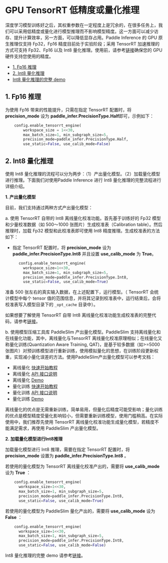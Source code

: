 # GPU TensorRT 低精度或量化推理

深度学习模型训练好之后，其权重参数在一定程度上是冗余的，在很多任务上，我们可以采用低精度或量化进行模型推理而不影响模型精度。这一方面可以减少访存、提升计算效率，另一方面，可以降低显存占用。Paddle Inference 的 GPU 原生推理仅支持 Fp32，Fp16 精度目前处于实验阶段；采用 TensorRT 加速推理的方式可支持 Fp32、Fp16 以及 Int8 量化推理。使用前，请参考[链接](https://docs.nvidia.com/deeplearning/tensorrt/support-matrix/index.html#hardware-precision-matrix)确保您的 GPU 硬件支持您使用的精度。


- [1. Fp16 推理](#1)
- [2. Int8 量化推理](#2)
- [Int8 量化推理的完整 demo](https://github.com/PaddlePaddle/Paddle-Inference-Demo/tree/master/c%2B%2B/gpu/resnet50)

## <h2 id="1">1. Fp16 推理</h2>

为使用 Fp16 带来的性能提升，只需在指定 TensorRT 配置时，将 **precision_mode** 设为 **paddle_infer.PrecisionType.Half**即可，示例如下：

```python
	config.enable_tensorrt_engine(
		workspace_size = 1<<30,
		max_batch_size=1, min_subgraph_size=5,
		precision_mode=paddle_infer.PrecisionType.Half,
		use_static=False, use_calib_mode=False)
```

## <h2 id="2">2. Int8 量化推理</h2>

使用 Int8 量化推理的流程可以分为两步：（1）产出量化模型。（2）加载量化模型进行推理。下面我们对使用Paddle Inference 进行 Int8 量化推理的完整流程进行详细介绍。

**1. 产出量化模型**

目前，我们支持通过两种方式产出量化模型：

a. 使用 TensorRT 自带的 Int8 离线量化校准功能。首先基于训练好的 Fp32 模型和少量校准数据（如 500～1000 张图片）生成校准表（Calibration table）。然后推理时，加载 Fp32 模型和此校准表即可使用 Int8 精度推理。生成校准表的方法如下：

  - 指定 TensorRT 配置时，将 **precision_mode** 设为 **paddle_infer.PrecisionType.Int8** 并且设置 **use_calib_mode** 为 **True**。

```python
      config.enable_tensorrt_engine(
        workspace_size=1<<30,
        max_batch_size=1, min_subgraph_size=5,
        precision_mode=paddle_infer.PrecisionType.Int8,
        use_static=False, use_calib_mode=True)
```
准备 500 张左右的真实输入数据，在上述配置下，运行模型。（ TensorRT 会统计模型中每个 tensor 值的范围信息，并将其记录到校准表中，运行结束后，会将校准表写入模型目录下的 `_opt_cache` 目录中）。

如果想要了解使用 TensorRT 自带 Int8 离线量化校准功能生成校准表的完整代码，请参考[链接](https://github.com/PaddlePaddle/Paddle-Inference-Demo/tree/master/c%2B%2B/gpu/resnet50)。

b. 使用模型压缩工具库 PaddleSlim 产出量化模型。PaddleSlim 支持离线量化和在线量化功能，其中，离线量化与TensorRT 离线量化校准原理相似；在线量化又称量化训练(Quantization Aware Training, QAT)，是基于较多数据（如>=5000张图片）对预训练模型进行重新训练，使用模拟量化的思想，在训练阶段更新权重，实现减小量化误差的方法。使用PaddleSlim产出量化模型可以参考文档：
  
  - 离线量化 [快速开始教程](https://github.com/PaddlePaddle/PaddleSlim/blob/release/2.3/docs/zh_cn/quick_start/static/quant_post_static_tutorial.md)
  - 离线量化 [API 接口说明](https://github.com/PaddlePaddle/PaddleSlim/blob/release/2.3/docs/zh_cn/api_cn/static/quant/quantization_api.rst)
  - 离线量化 [Demo](https://github.com/PaddlePaddle/PaddleSlim/tree/release/2.3/demo/quant/quant_post)
  - 量化训练 [快速开始教程](https://github.com/PaddlePaddle/PaddleSlim/blob/release/2.3/docs/zh_cn/quick_start/dygraph/dygraph_quant_aware_training_tutorial.md)
  - 量化训练 [API 接口说明](https://github.com/PaddlePaddle/PaddleSlim/blob/release/2.3/docs/zh_cn/api_cn/dygraph/quanter/qat.rst)
  - 量化训练 [Demo](https://github.com/PaddlePaddle/PaddleSlim/tree/release/2.3/demo/quant/quant_aware)

离线量化的优点是无需重新训练，简单易用，但量化后精度可能受影响；量化训练的优点是模型精度受量化影响较小，但需要重新训练模型，使用门槛稍高。在实际使用中，我们推荐先使用 TensorRT 离线量化校准功能生成量化模型，若精度不能满足需求，再使用 PaddleSlim 产出量化模型。

**2. 加载量化模型进行Int8推理**       


加载量化模型进行 Int8 推理，需要在指定 TensorRT 配置时，将 **precision_mode** 设置为 **paddle_infer.PrecisionType.Int8** 。

若使用的量化模型为 TensorRT 离线量化校准产出的，需要将 **use_calib_mode** 设为 **True** ：

```python
    config.enable_tensorrt_engine(
      workspace_size=1<<30,
      max_batch_size=1, min_subgraph_size=5,
      precision_mode=paddle_infer.PrecisionType.Int8,
      use_static=False, use_calib_mode=True)
```

若使用的量化模型为 PaddleSlim 量化产出的，需要将 **use_calib_mode** 设为 **False** ：

```python
    config.enable_tensorrt_engine(
      workspace_size=1<<30,
      max_batch_size=1, min_subgraph_size=5,
      precision_mode=paddle_infer.PrecisionType.Int8,
      use_static=False, use_calib_mode=False)
```

Int8 量化推理的完整 demo 请参考[链接](https://github.com/PaddlePaddle/Paddle-Inference-Demo/tree/master/c%2B%2B/gpu/resnet50)。
